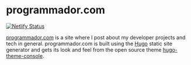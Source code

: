 # programmador.com

[![Netlify Status](https://api.netlify.com/api/v1/badges/2132bf91-61c6-4e2d-979a-aaff625d56fd/deploy-status)](https://app.netlify.com/sites/programmador/deploys)

[programmador.com][1] is a site where I post about my developer projects and
tech in general. programmador.com is built using the [Hugo][2] static site
generator and gets its look and feel from the open source theme
[hugo-theme-console][3].

[1]: https://www.programmador.com
[2]: https://gohugo.io
[3]: https://github.com/mrmierzejewski/hugo-theme-console
